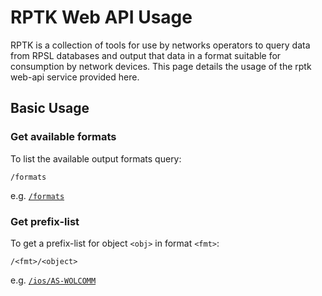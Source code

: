 RPTK Web API Usage
==================

RPTK is a collection of tools for use by networks operators to query
data from RPSL databases and output that data in a format suitable
for consumption by network devices.
This page details the usage of the rptk web-api service provided here.

Basic Usage
-----------

### Get available formats
To list the available output formats query:
```
/formats
```
e.g. [`/formats`](/formats)

### Get prefix-list
To get a prefix-list for object `<obj>` in format `<fmt>`:
```
/<fmt>/<object>
```
e.g. [`/ios/AS-WOLCOMM`](/ios/AS-WOLCOMM)
